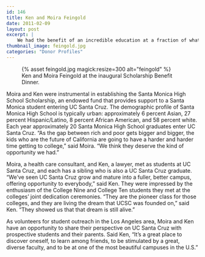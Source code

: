 ```yaml
---
id: 146
title: Ken and Moira Feingold
date: 2011-02-09
layout: post
excerpt: |
    We had the benefit of an incredible education at a fraction of what it truly costs to provide that education," said Moira Feingold (Cowell '72) in describing one of the reasons she and her husband, Ken (Cowell '71), support scholarships and the colleges at UC Santa Cruz. "College expenses have gone up so much, many families that could afford it in our day no longer can," adds Ken. "So by supporting scholarships, we want to encourage all those students to attend.
thumbnail_image: feingold.jpg
categories: "Donor Profiles"
---
```


<figure class="inline-image right">
 {% asset feingold.jpg magick:resize=300 alt="feingold" %}
 <figcaption>Ken and Moira Feingold at the inaugural Scholarship Benefit Dinner.</figcaption>
</figure>

Moira and Ken were instrumental in establishing the Santa Monica High School Scholarship, an endowed fund that provides support to a Santa Monica student entering UC Santa Cruz. The demographic profile of Santa Monica High School is typically urban: approximately 6 percent Asian, 27 percent Hispanic/Latino, 8 percent African American, and 58 percent white. Each year approximately 20 Santa Monica High School graduates enter UC Santa Cruz. &#8220;As the gap between rich and poor gets bigger and bigger, the kids who are the future of California are going to have a harder and harder time getting to college,&#8221; said Moira. &#8220;We think they deserve the kind of opportunity we had.&#8221;

Moira, a health care consultant, and Ken, a lawyer, met as students at UC Santa Cruz, and each has a sibling who is also a UC Santa Cruz graduate. &#8220;We&#8217;ve seen UC Santa Cruz grow and mature into a fuller, better campus, offering opportunity to everybody,&#8221; said Ken. They were impressed by the enthusiasm of the College Nine and College Ten students they met at the colleges&#8217; joint dedication ceremonies. &#8220;They are the pioneer class for those colleges, and they are living the dream that UCSC was founded on,&#8221; said Ken. &#8220;They showed us that that dream is still alive.&#8221;

As volunteers for student outreach in the Los Angeles area, Moira and Ken have an opportunity to share their perspective on UC Santa Cruz with prospective students and their parents. Said Ken, &#8220;It&#8217;s a great place to discover oneself, to learn among friends, to be stimulated by a great, diverse faculty, and to be at one of the most beautiful campuses in the U.S.&#8221;
